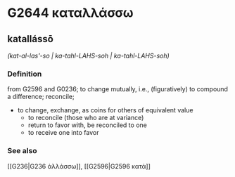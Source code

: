 # G2644 καταλλάσσω

## katallássō

_(kat-al-las'-so | ka-tahl-LAHS-soh | ka-tahl-LAHS-soh)_

### Definition

from G2596 and G0236; to change mutually, i.e., (figuratively) to compound a difference; reconcile; 

- to change, exchange, as coins for others of equivalent value
  - to reconcile (those who are at variance)
  - return to favor with, be reconciled to one
  - to receive one into favor

### See also

[[G236|G236 ἀλλάσσω]], [[G2596|G2596 κατά]]
